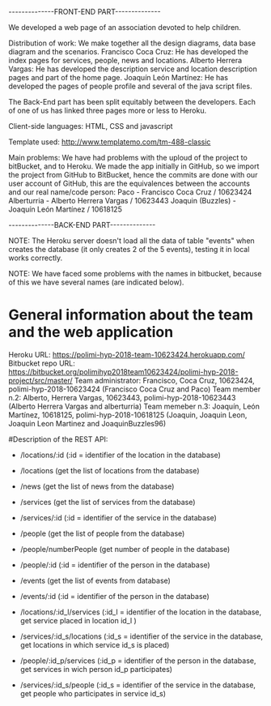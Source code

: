 --------------FRONT-END PART--------------

We developed a web page of an association devoted to help children.

Distribution of work:
We make together all the design diagrams, data base diagram and the scenarios.
Francisco Coca Cruz: He has developed the index pages for services, people, news and locations.
Alberto Herrera Vargas: He has developed the description service and location description pages and part of the home page.
Joaquín León Martínez: He has developed the pages of people profile and several of the java script files.

The Back-End part has been split equitably between the developers. Each of one of us has linked three pages more or less to Heroku.

Client-side languages:
HTML, CSS and javascript

Template used: http://www.templatemo.com/tm-488-classic

Main problems:
We have had problems with the uploud of the project to bitBucket, and to Heroku.
We made the app initially in GitHub, so we import the project from GitHub to BitBucket, hence the commits are done with our user account of GitHub, this are the equivalences between the accounts and our real name/code person:
Paco - Francisco Coca Cruz / 10623424
Alberturria - Alberto Herrera Vargas / 10623443
Joaquin (Buzzles) - Joaquín León Martínez / 10618125

--------------BACK-END PART--------------

NOTE: The Heroku server doesn't load all the data of table "events" when creates the 
database (it only creates 2 of the 5 events), testing it in local works correctly.

NOTE: We have faced some problems with the names in bitbucket, because of this we have several names (are indicated below).

# General information about the team and the web application 

Heroku URL: https://polimi-hyp-2018-team-10623424.herokuapp.com/
Bitbucket repo URL: https://bitbucket.org/polimihyp2018team10623424/polimi-hyp-2018-project/src/master/
Team administrator: Francisco, Coca Cruz, 10623424, polimi-hyp-2018-10623424 (Francisco Coca Cruz and Paco)
Team member n.2: Alberto, Herrera Vargas, 10623443, polimi-hyp-2018-10623443 (Alberto Herrera Vargas and alberturria)
Team memeber n.3: Joaquín, León Martínez, 10618125, polimi-hyp-2018-10618125 (Joaquin, Joaquin Leon, Joaquin Leon Martinez and JoaquinBuzzles96)

#Description of the REST API:

* /locations/:id (:id = identifier of the location in the database)

* /locations (get the list of locations from the database)

* /news (get the list of news from the database)

* /services (get the list of services from the database)

* /services/:id (:id = identifier of the service in the database)

* /people (get the list of people from the database)

* /people/numberPeople (get number of people in the database)

* /people/:id (:id = identifier of the person in the database)

* /events (get the list of events from database)

* /events/:id (:id = identifier of the person in the database)

* /locations/:id_l/services (:id_l = identifier of the location in the database, get service placed in location id_l )

* /services/:id_s/locations (:id_s = identifier of the service in the database, get locations in which service id_s is placed)

* /people/:id_p/services (:id_p = identifier of the person in the database, get services in wich person id_p participates)

* /services/:id_s/people (:id_s = identifier of the service in the database, get people who participates in service id_s)


